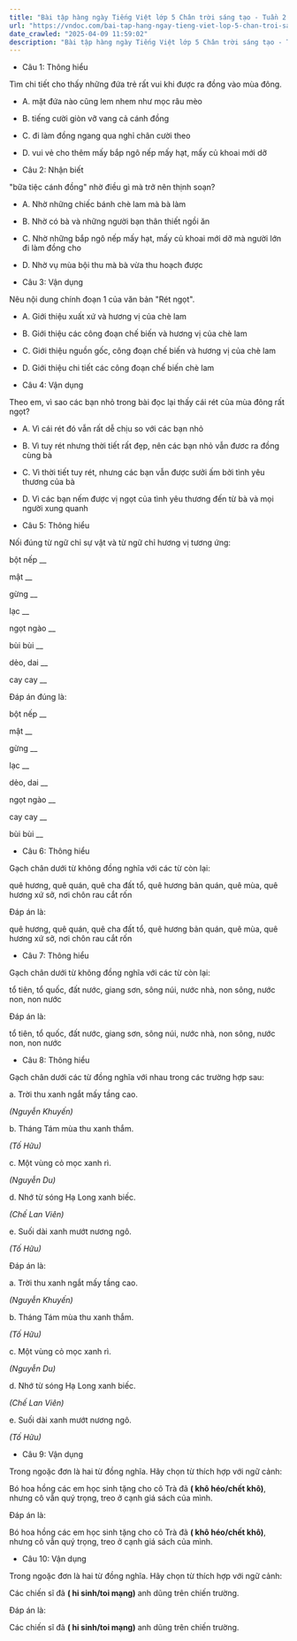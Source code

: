 ```yaml
---
title: "Bài tập hàng ngày Tiếng Việt lớp 5 Chân trời sáng tạo - Tuần 2 - Thứ 5 gồm các câu hỏi tổng hợp nội dung Đọc hiểu văn bản và Luyện từ và câu được học ở Tuần 2 trong chương trình Tiếng Việt lớp 5 Tập 1 Chân trời sáng tạo."
url: "https://vndoc.com/bai-tap-hang-ngay-tieng-viet-lop-5-chan-troi-sang-tao-tuan-2-thu-5-327255"
date_crawled: "2025-04-09 11:59:02"
description: "Bài tập hàng ngày Tiếng Việt lớp 5 Chân trời sáng tạo - Tuần 2 - Thứ 5 gồm các câu hỏi tổng hợp nội dung Đọc hiểu văn bản và Luyện từ và câu được học ở Tuần 2 trong chương trình Tiếng Việt lớp 5 Tập 1 Chân trời sáng tạo."
---
```


* Câu 1:  Thông hiểu

Tìm chi tiết cho thấy những đứa trẻ rất vui khi được ra đồng vào mùa đông.

  * A. mặt đứa nào cũng lem nhem như mọc râu mèo 
  * B. tiếng cười giòn vỡ vang cả cánh đồng 
  * C. đi làm đồng ngang qua nghỉ chân cười theo 
  * D. vui vẻ cho thêm mấy bắp ngô nếp mấy hạt, mấy củ khoai mới dỡ 



* Câu 2:  Nhận biết

"bữa tiệc cánh đồng" nhờ điều gì mà trở nên thịnh soạn?

  * A. Nhờ những chiếc bánh chè lam mà bà làm 
  * B. Nhờ có bà và những người bạn thân thiết ngồi ăn 
  * C. Nhờ những bắp ngô nếp mấy hạt, mấy củ khoai mới dỡ mà người lớn đi làm đồng cho 
  * D. Nhờ vụ mùa bội thu mà bà vừa thu hoạch được 



* Câu 3:  Vận dụng

Nêu nội dung chính đoạn 1 của văn bản "Rét ngọt".

  * A. Giới thiệu xuất xứ và hương vị của chè lam 
  * B. Giới thiệu các công đoạn chế biến và hương vị của chè lam 
  * C. Giới thiệu nguồn gốc, công đoạn chế biến và hương vị của chè lam 
  * D. Giới thiệu chi tiết các công đoạn chế biến chè lam 



* Câu 4:  Vận dụng

Theo em, vì sao các bạn nhỏ trong bài đọc lại thấy cái rét của mùa đông rất ngọt?

  * A. Vì cái rét đó vẫn rất dễ chịu so với các bạn nhỏ 
  * B. Vì tuy rét nhưng thời tiết rất đẹp, nên các bạn nhỏ vẫn đươc ra đồng cùng bà 
  * C. Vì thời tiết tuy rét, nhưng các bạn vẫn được sưởi ấm bởi tình yêu thương của bà 
  * D. Vì các bạn nếm được vị ngọt của tình yêu thương đến từ bà và mọi người xung quanh 



* Câu 5:  Thông hiểu

Nối đúng từ ngữ chỉ sự vật và từ ngữ chỉ hương vị tương ứng:

bột nếp  __

mật __

gừng __

lạc __

ngọt ngào __

bùi bùi __

dẻo, dai __

cay cay __

Đáp án đúng là:

bột nếp __

mật __

gừng __

lạc __

dẻo, dai __

ngọt ngào __

cay cay __

bùi bùi __

* Câu 6: Thông hiểu

Gạch chân dưới từ không đồng nghĩa với các từ còn lại:

quê hương, quê quán, quê cha đất tổ, quê hương bản quán, quê mùa, quê hương xứ sở, nơi chôn rau cắt rốn

Đáp án là:

quê hương, quê quán, quê cha đất tổ, quê hương bản quán, quê mùa, quê hương xứ sở, nơi chôn rau cắt rốn

* Câu 7:  Thông hiểu

Gạch chân dưới từ không đồng nghĩa với các từ còn lại:

tổ tiên, tổ quốc, đất nước, giang sơn, sông núi, nước nhà, non sông, nước non, non nước

Đáp án là:

tổ tiên, tổ quốc, đất nước, giang sơn, sông núi, nước nhà, non sông, nước non, non nước

* Câu 8:  Thông hiểu

Gạch chân dưới các từ đồng nghĩa với nhau trong các trường hợp sau:

a. Trời thu xanh ngắt mấy tầng cao.

_(Nguyễn Khuyến)_

b. Tháng Tám mùa thu xanh thắm.

_(Tố Hữu)_

c. Một vùng cỏ mọc xanh rì.

_(Nguyễn Du)_

d. Nhớ từ sóng Hạ Long xanh biếc.

_(Chế Lan Viên)_

e. Suối dài xanh mướt nương ngô.

_(Tố Hữu)_

Đáp án là:

a. Trời thu xanh ngắt mấy tầng cao.

_(Nguyễn Khuyến)_

b. Tháng Tám mùa thu xanh thắm.

_(Tố Hữu)_

c. Một vùng cỏ mọc xanh rì.

_(Nguyễn Du)_

d. Nhớ từ sóng Hạ Long xanh biếc.

_(Chế Lan Viên)_

e. Suối dài xanh mướt nương ngô.

_(Tố Hữu)_

* Câu 9:  Vận dụng

Trong ngoặc đơn là hai từ đồng nghĩa. Hãy chọn từ thích hợp với ngữ cảnh:

Bó hoa hồng các em học sinh tặng cho cô Trà đã **( khô héo/chết khô)**, nhưng cô vẫn quý trọng, treo ở cạnh giá sách của mình.

Đáp án là:

Bó hoa hồng các em học sinh tặng cho cô Trà đã **( khô héo/chết khô)**, nhưng cô vẫn quý trọng, treo ở cạnh giá sách của mình.

* Câu 10:  Vận dụng

Trong ngoặc đơn là hai từ đồng nghĩa. Hãy chọn từ thích hợp với ngữ cảnh:

Các chiến sĩ đã **( hi sinh/toi mạng)** anh dũng trên chiến trường.

Đáp án là:

Các chiến sĩ đã **( hi sinh/toi mạng)** anh dũng trên chiến trường.
